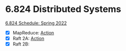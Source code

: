 # 6.824 Distributed Systems

[6.824 Schedule: Spring 2022](https://pdos.csail.mit.edu/6.824/schedule.html)

- [x] MapReduce: [Action](https://github.com/Therainisme/6.824-Distributed-Systems/runs/7041471002)
- [X] Raft 2A: [Action](https://github.com/Therainisme/6.824-Distributed-Systems/runs/7041470876)
- [X] Raft 2B: